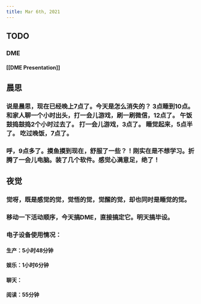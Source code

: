 ```yaml
---
title: Mar 6th, 2021
---
```


## TODO
### DME
#### [[DME Presentation]]
###
## 晨思
### 说是晨思，现在已经晚上7点了。今天是怎么消失的？ 3点睡到10点。 和家人聊一个小时出头，打一会儿游戏，刷一刷微信，12点了。 午饭鼓捣鼓捣2个小时过去了。 打一会儿游戏，3点了。 睡觉起来，5点半了。 吃过晚饭，7点了。
### 呼，9点多了。摸鱼摸到现在，舒服了一些？！刚实在是不想学习。折腾了一会儿电脑。装了几个软件。感觉心满意足，绝了！
## 夜觉
### 觉呀，既是感觉的觉，觉悟的觉，觉醒的觉，却也同时是睡觉的觉。
### 移动一下活动顺序，今天搞DME，直接搞定它。明天搞毕设。
### 电子设备使用情况：
#### 生产：5小时48分钟
#### 娱乐：1小时6分钟
#### 聊天：
#### 阅读：55分钟
